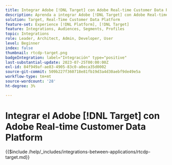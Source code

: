 ```yaml
---
title: Integrar Adobe [!DNL Target] con Adobe Real-time Customer Data Platform
description: Aprenda a integrar Adobe [!DNL Target] con Adobe Real-time Customer Data Platform.
solution: Target, Real-Time Customer Data Platform
feature-set: Experience [!DNL Platform], [!DNL Target]
feature: Integrations, Audiences, Segments, Profiles
topic: Integrations
role: Leader, Architect, Admin, Developer, User
level: Beginner
index: false
thumbnail: rtcdp-target.png
badgeIntegration: label="Integración" type="positive"
last-substantial-update: 2023-07-25T00:00:00Z
exl-id: 84f949af-ae83-4905-83c0-a0eca35d0002
source-git-commit: 509b227f360718e81fb19d3a4d30aebf9de49e5a
workflow-type: tm+mt
source-wordcount: '28'
ht-degree: 3%

---
```


# Integrar el Adobe [!DNL Target] con Adobe Real-time Customer Data Platform

{{$include /help/_includes/integrations-between-applications/rtcdp-target.md}}
